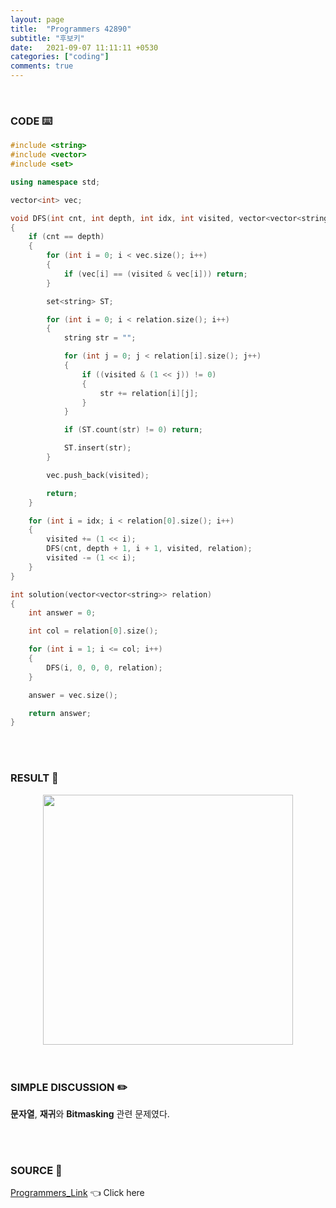```yaml
---
layout: page
title:  "Programmers 42890"
subtitle: "후보키"
date:   2021-09-07 11:11:11 +0530
categories: ["coding"]
comments: true
---
```


<br>

### CODE ⌨️

```c++
#include <string>
#include <vector>
#include <set>

using namespace std;

vector<int> vec;

void DFS(int cnt, int depth, int idx, int visited, vector<vector<string>> relation)
{
	if (cnt == depth)
	{
		for (int i = 0; i < vec.size(); i++)
		{
			if (vec[i] == (visited & vec[i])) return;
		}

		set<string> ST;

		for (int i = 0; i < relation.size(); i++)
		{
			string str = "";

			for (int j = 0; j < relation[i].size(); j++)
			{
				if ((visited & (1 << j)) != 0)
				{
					str += relation[i][j];
				}
			}

			if (ST.count(str) != 0) return;

			ST.insert(str);
		}

		vec.push_back(visited);

		return;
	}

	for (int i = idx; i < relation[0].size(); i++)
	{
		visited += (1 << i);
		DFS(cnt, depth + 1, i + 1, visited, relation);
		visited -= (1 << i);
	}
}

int solution(vector<vector<string>> relation)
{
	int answer = 0;

	int col = relation[0].size();

	for (int i = 1; i <= col; i++)
	{
		DFS(i, 0, 0, 0, relation);
	}

	answer = vec.size();

	return answer;
}
```  

<br>
<br>

### RESULT 💛

<img src="{{ '/assets/programmers/p42890r.jpg' }}" style="width: 400px; height: auto; margin-left: auto; margin-right: auto; display: block;">  

<br>
<br>

### SIMPLE DISCUSSION ✏️

**문자열**, **재귀**와 **Bitmasking** 관련 문제였다.  

<br>
<br>

### SOURCE 💎

[Programmers_Link][link] 👈 Click here  

<br>

<script src="https://utteranc.es/client.js"
        repo="DCherish/DCherish.github.io"
        issue-term="pathname"
        theme="boxy-light"
        crossorigin="anonymous"
        async>
</script>

[link]: https://programmers.co.kr/learn/courses/30/lessons/42890